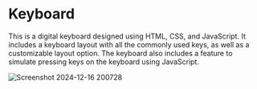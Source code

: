 # Keyboard
This is a digital keyboard designed using HTML, CSS, and JavaScript. It includes a keyboard layout with all the commonly used keys, as well as a customizable layout option.
            The keyboard also includes a feature to simulate pressing keys on the keyboard using JavaScript.

![Screenshot 2024-12-16 200728](https://github.com/user-attachments/assets/5dd2610e-2b26-4fb0-bbc7-11b1fb8046d5)
